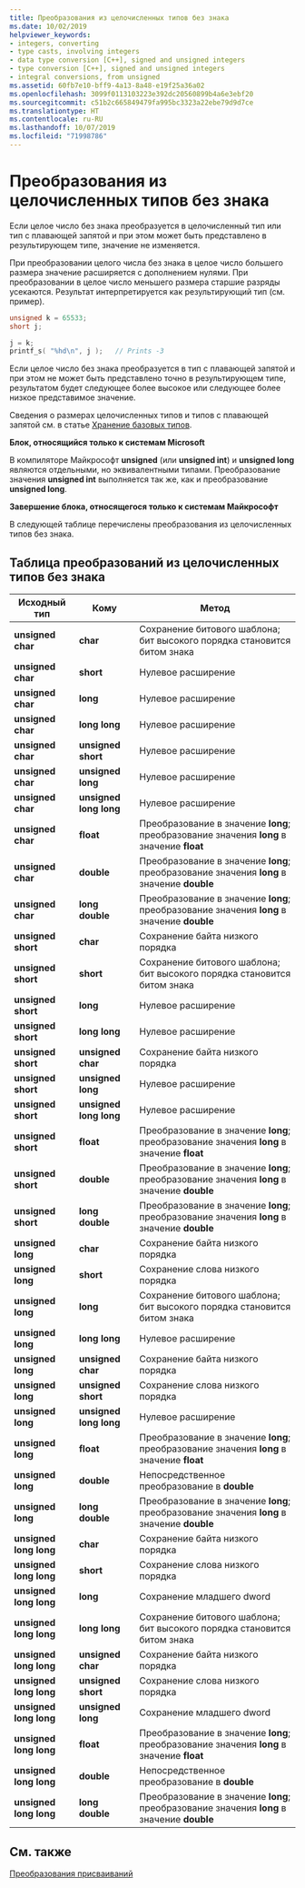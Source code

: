 ```yaml
---
title: Преобразования из целочисленных типов без знака
ms.date: 10/02/2019
helpviewer_keywords:
- integers, converting
- type casts, involving integers
- data type conversion [C++], signed and unsigned integers
- type conversion [C++], signed and unsigned integers
- integral conversions, from unsigned
ms.assetid: 60fb7e10-bff9-4a13-8a48-e19f25a36a02
ms.openlocfilehash: 3099f0113103223e392dc20560899b4a6e3ebf20
ms.sourcegitcommit: c51b2c665849479fa995bc3323a22ebe79d9d7ce
ms.translationtype: HT
ms.contentlocale: ru-RU
ms.lasthandoff: 10/07/2019
ms.locfileid: "71998786"
---
```

# <a name="conversions-from-unsigned-integral-types"></a>Преобразования из целочисленных типов без знака

Если целое число без знака преобразуется в целочисленный тип или тип с плавающей запятой и при этом может быть представлено в результирующем типе, значение не изменяется.

При преобразовании целого числа без знака в целое число большего размера значение расширяется с дополнением нулями. При преобразовании в целое число меньшего размера старшие разряды усекаются. Результат интерпретируется как результирующий тип (см. пример).

```C
unsigned k = 65533;
short j;

j = k;
printf_s( "%hd\n", j );   // Prints -3
```

Если целое число без знака преобразуется в тип с плавающей запятой и при этом не может быть представлено точно в результирующем типе, результатом будет следующее более высокое или следующее более низкое представимое значение.

Сведения о размерах целочисленных типов и типов с плавающей запятой см. в статье [Хранение базовых типов](../c-language/storage-of-basic-types.md).

**Блок, относящийся только к системам Microsoft**

В компиляторе Майкрософт **unsigned** (или **unsigned int**) и **unsigned long** являются отдельными, но эквивалентными типами. Преобразование значения **unsigned int** выполняется так же, как и преобразование **unsigned long**.

**Завершение блока, относящегося только к системам Майкрософт**

В следующей таблице перечислены преобразования из целочисленных типов без знака.

## <a name="table-of-conversions-from-unsigned-integral-types"></a>Таблица преобразований из целочисленных типов без знака

|Исходный тип|Кому|Метод|
|----------|--------|------------|
|**unsigned char**|**char**|Сохранение битового шаблона; бит высокого порядка становится битом знака|
|**unsigned char**|**short**|Нулевое расширение|
|**unsigned char**|**long**|Нулевое расширение|
|**unsigned char**|**long long**|Нулевое расширение|
|**unsigned char**|**unsigned short**|Нулевое расширение|
|**unsigned char**|**unsigned long**|Нулевое расширение|
|**unsigned char**|**unsigned long long**|Нулевое расширение|
|**unsigned char**|**float**|Преобразование в значение **long**; преобразование значения **long** в значение **float**|
|**unsigned char**|**double**|Преобразование в значение **long**; преобразование значения **long** в значение **double**|
|**unsigned char**|**long double**|Преобразование в значение **long**; преобразование значения **long** в значение **double**|
|**unsigned short**|**char**|Сохранение байта низкого порядка|
|**unsigned short**|**short**|Сохранение битового шаблона; бит высокого порядка становится битом знака|
|**unsigned short**|**long**|Нулевое расширение|
|**unsigned short**|**long long**|Нулевое расширение|
|**unsigned short**|**unsigned char**|Сохранение байта низкого порядка|
|**unsigned short**|**unsigned long**|Нулевое расширение|
|**unsigned short**|**unsigned long long**|Нулевое расширение|
|**unsigned short**|**float**|Преобразование в значение **long**; преобразование значения **long** в значение **float**|
|**unsigned short**|**double**|Преобразование в значение **long**; преобразование значения **long** в значение **double**|
|**unsigned short**|**long double**|Преобразование в значение **long**; преобразование значения **long** в значение **double**|
|**unsigned long**|**char**|Сохранение байта низкого порядка|
|**unsigned long**|**short**|Сохранение слова низкого порядка|
|**unsigned long**|**long**|Сохранение битового шаблона; бит высокого порядка становится битом знака|
|**unsigned long**|**long long**|Нулевое расширение|
|**unsigned long**|**unsigned char**|Сохранение байта низкого порядка|
|**unsigned long**|**unsigned short**|Сохранение слова низкого порядка|
|**unsigned long**|**unsigned long long**|Нулевое расширение|
|**unsigned long**|**float**|Преобразование в значение **long**; преобразование значения **long** в значение **float**|
|**unsigned long**|**double**|Непосредственное преобразование в **double**|
|**unsigned long**|**long double**|Преобразование в значение **long**; преобразование значения **long** в значение **double**|
|**unsigned long long**|**char**|Сохранение байта низкого порядка|
|**unsigned long long**|**short**|Сохранение слова низкого порядка|
|**unsigned long long**|**long**|Сохранение младшего dword|
|**unsigned long long**|**long long**|Сохранение битового шаблона; бит высокого порядка становится битом знака|
|**unsigned long long**|**unsigned char**|Сохранение байта низкого порядка|
|**unsigned long long**|**unsigned short**|Сохранение слова низкого порядка|
|**unsigned long long**|**unsigned long**|Сохранение младшего dword|
|**unsigned long long**|**float**|Преобразование в значение **long**; преобразование значения **long** в значение **float**|
|**unsigned long long**|**double**|Непосредственное преобразование в **double**|
|**unsigned long long**|**long double**|Преобразование в значение **long**; преобразование значения **long** в значение **double**|

## <a name="see-also"></a>См. также

[Преобразования присваиваний](../c-language/assignment-conversions.md)
